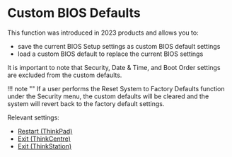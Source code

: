 # Custom BIOS Defaults

This function was introduced in 2023 products and allows you to:

- save the current BIOS Setup settings as custom BIOS default settings
- load a custom BIOS default to replace the current BIOS settings

It is important to note that Security, Date & Time, and Boot Order settings are excluded from the custom defaults.

!!! note ""
    If a user performs the Reset System to Factory Defaults function under the Security menu, the custom defaults will be cleared and the system will revert back to the factory default settings.

Relevant settings:

- [Restart (ThinkPad)](http://localhost:3000/#/bios/settings/thinkpad/restart)
- [Exit (ThinkCentre)](http://localhost:3000/#/bios/settings/thinkcentre/exit)
- [Exit (ThinkStation)](http://localhost:3000/#/bios/settings/thinkstation/exit)
